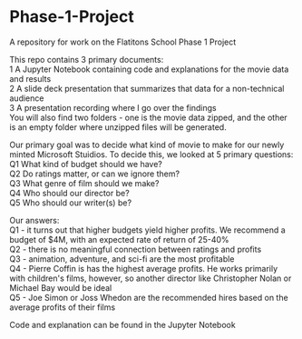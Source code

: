 # Phase-1-Project
A repository for work on the Flatitons School Phase 1 Project

This repo contains 3 primary documents:  
1 A Jupyter Notebook containing code and explanations for the movie data and results  
2 A slide deck presentation that summarizes that data for a non-technical audience  
3 A presentation recording where I go over the findings  
You will also find two folders - one is the movie data zipped, and the other is an empty folder where unzipped files will be generated.   

Our primary goal was to decide what kind of movie to make for our newly minted Microsoft Stuidios. To decide this, we looked at 5 primary questions:  
Q1 What kind of budget should we have?  
Q2 Do ratings matter, or can we ignore them?  
Q3 What genre of film should we make?  
Q4 Who should our director be?  
Q5 Who should our writer(s) be?  

Our answers:  
Q1 - it turns out that higher budgets yield higher profits. We recommend a budget of $4M, with an expected rate of return of 25-40%   
Q2 - there is no meaningful connection between ratings and profits  
Q3 - animation, adventure, and sci-fi are the most profitable  
Q4 - Pierre Coffin is has the highest average profits. He works primarily with children's films, however, so another director like Christopher Nolan or Michael Bay would be ideal  
Q5 - Joe Simon or Joss Whedon are the recommended hires based on the average profits of their films  

Code and explanation can be found in the Jupyter Notebook
